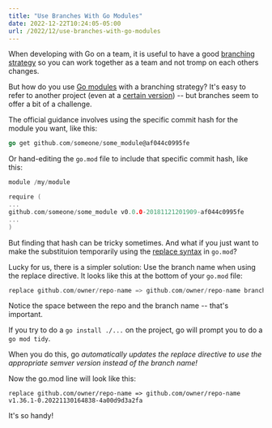 ```yaml
---
title: "Use Branches With Go Modules"
date: 2022-12-22T10:24:05-05:00
url: /2022/12/use-branches-with-go-modules
---
```


When developing with Go on a team, it is useful to have a good [branching strategy](https://www.atlassian.com/agile/software-development/branching) so you can work together as a team and not tromp on each others changes.

But how do you use [Go modules](https://go.dev/blog/using-go-modules) with a branching strategy? It's easy to refer to another project (even at a [certain version](https://go.dev/doc/modules/version-numbers)) -- but branches seem to offer a bit of a challenge.

The official guidance involves using the specific commit hash for the module you want, like this:

``` go
go get github.com/someone/some_module@af044c0995fe
```

Or hand-editing the `go.mod` file to include that specific commit hash, like this:

``` go
module /my/module

require (
...
github.com/someone/some_module v0.0.0-20181121201909-af044c0995fe
...
)
```

But finding that hash can be tricky sometimes. And what if you just want to make the substituion temporarily using the [replace syntax](https://go.dev/ref/mod#go-mod-file-replace) in `go.mod`?

Lucky for us, there is a simpler solution: Use the branch name when using the replace directive. It looks like this at the bottom of your `go.mod` file:

``` go
replace github.com/owner/repo-name => github.com/owner/repo-name branch-name
```

Notice the space between the repo and the branch name -- that's important.

If you try to do a `go install ./...` on the project, go will prompt you to do a `go mod tidy`.

When you do this, go _automatically updates the replace directive to use the appropriate semver version instead of the branch name!_

Now the go.mod line will look like this:

```
replace github.com/owner/repo-name => github.com/owner/repo-name v1.36.1-0.20221130164838-4a00d9d3a2fa
```

It's so handy!
